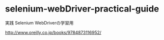 selenium-webDriver-practical-guide
==================================

 実践 Selenium WebDriverの学習用
 
 http://www.oreilly.co.jp/books/9784873116952/

